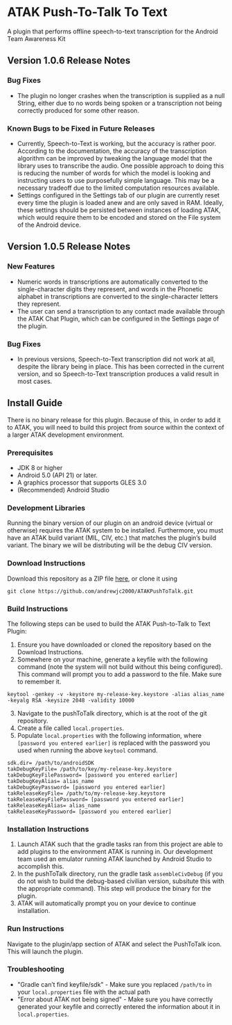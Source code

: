 # ATAK Push-To-Talk To Text
A plugin that performs offline speech-to-text transcription for the Android Team Awareness Kit
## Version 1.0.6 Release Notes
### Bug Fixes
- The plugin no longer crashes when the transcription is supplied as a null String, either due to no words being spoken or a transcription not being correctly produced for some other reason.

### Known Bugs to be Fixed in Future Releases
- Currently, Speech-to-Text is working, but the accuracy is rather poor. According to the documentation, the accuracy of the transcription algorithm can be improved by tweaking the language model that the library uses to transcribe the audio. One possible approach to doing this is reducing the number of words for which the model is looking and instructing users to use purposefully simple language. This may be a necessary tradeoff due to the limited computation resources available.
- Settings configured in the Settings tab of our plugin are currently reset every time the plugin is loaded anew and are only saved in RAM. Ideally, these settings should be persisted between instances of loading ATAK, which would require them to be encoded and stored on the File system of the Android device.

## Version 1.0.5 Release Notes
### New Features
- Numeric words in transcriptions are automatically converted to the single-character digits they represent, and words in the Phonetic alphabet in transcriptions are converted to the single-character letters they represent.
- The user can send a transcription to any contact made available through the ATAK Chat Plugin, which can be configured in the Settings page of the plugin.

### Bug Fixes
- In previous versions, Speech-to-Text transcription did not work at all, despite the library being in place. This has been corrected in the current version, and so Speech-to-Text transcription produces a valid result in most cases.

## Install Guide
There is no binary release for this plugin. Because of this, in order to add it to ATAK, you will need to build this project from source within the context of a larger ATAK development environment.
### Prerequisites
- JDK 8 or higher
- Android 5.0 (API 21) or later.
- A graphics processor that supports GLES 3.0
- (Recommended) Android Studio

### Development Libraries
Running the binary version of our plugin on an android device (virtual or otherwise) requires the ATAK system to be installed. Furthermore, you must have an ATAK build variant (MIL, CIV, etc.) that matches the plugin’s build variant. The binary we will be distributing will be the debug CIV version.
### Download Instructions
Download this repository as a ZIP file [here](https://github.com/andrewjc2000/ATAKPushToTalk/archive/refs/heads/main.zip), or clone it using
```
git clone https://github.com/andrewjc2000/ATAKPushToTalk.git
```
### Build Instructions
The following steps can be used to build the ATAK Push-to-Talk to Text Plugin:
1. Ensure you have downloaded or cloned the repository based on the Download Instructions.
2. Somewhere on your machine, generate a keyfile with the following command (note the system will not build without this being configured). This command will prompt you to add a password to the file. Make sure to remember it.
```
keytool -genkey -v -keystore my-release-key.keystore -alias alias_name -keyalg RSA -keysize 2048 -validity 10000
```
3. Navigate to the pushToTalk directory, which is at the root of the git repository.
4. Create a file called `local.properties`.
5. Populate `local.properties` with the following information, where `[password you entered earlier]` is replaced with the password you used when running the above `keytool` command.
```
sdk.dir= /path/to/androidSDK
takDebugKeyFile= /path/to/key/my-release-key.keystore
takDebugKeyFilePassword= [password you entered earlier]
takDebugKeyAlias= alias_name
takDebugKeyPassword= [password you entered earlier]
takReleaseKeyFile= /path/to/my-release-key.keystore
takReleaseKeyFilePassword= [password you entered earlier]
takReleaseKeyAlias= alias_name
takReleaseKeyPassword= [password you entered earlier]
```
### Installation Instructions
1. Launch ATAK such that the gradle tasks ran from this project are able to add plugins to the environment ATAK is running in. Our development team used an emulator running ATAK launched by Android Studio to accomplish this.
2. In the pushToTalk directory, run the gradle task `assembleCivDebug` (if you do not wish to build the debug-based civilian version, subsitute this with the appropriate command). This step will produce the binary for the plugin.
3. ATAK will automatically prompt you on your device to continue installation. 
### Run Instructions
Navigate to the plugin/app section of ATAK and select the PushToTalk icon. This will launch the plugin.
### Troubleshooting
- "Gradle can’t find keyfile/sdk" - Make sure you replaced `/path/to` in your `local.properties` file with the actual path
- "Error about ATAK not being signed" - Make sure you have correctly generated your keyfile and correctly entered the information about it in `local.properties`.
